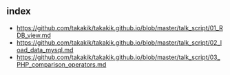 ## index
* https://github.com/takakik/takakik.github.io/blob/master/talk_script/01_RDB_view.md
* https://github.com/takakik/takakik.github.io/blob/master/talk_script/02_load_data_mysql.md
* https://github.com/takakik/takakik.github.io/blob/master/talk_script/03_PHP_comparison_operators.md
